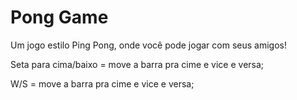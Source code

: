 # Pong Game

Um jogo estilo Ping Pong, onde você pode jogar com seus amigos!

Seta para cima/baixo = move a barra pra cime e vice e versa;

W/S = move a barra pra cime e vice e versa;
